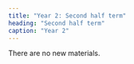 ```yaml
---
title: "Year 2: Second half term"
heading: "Second half term"
caption: "Year 2"
---
```


There are no new materials.

